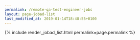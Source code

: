 ```yaml
---
permalink: /remote-qa-test-engineer-jobs
layout: page-jobad-list
last_modified_at: 2019-01-14T18:48:55+0100
---
```

{% include render_jobad_list.html permalink=page.permalink %}


